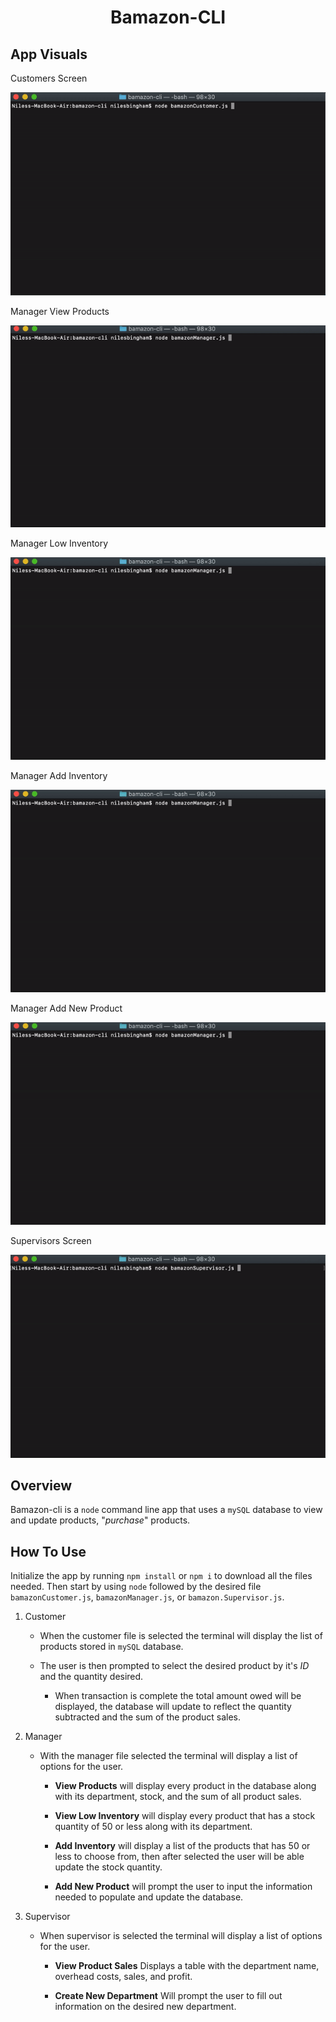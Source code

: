 # <p align="center">Bamazon-CLI</p>

## App Visuals

<p>Customers Screen</p>
<p align='center'><img src="images/customer_walkthrough.gif"></p>

<p>Manager View Products</p>
<p align='center'><img src="images/manager_view_products.gif"></p>

<p>Manager Low Inventory</p>
<p align='center'><img src="images/manager_low_products.gif"></p>

<p>Manager Add Inventory</p>
<p align='center'><img src="images/manager_add_inventory.gif"></p>

<p>Manager Add New Product</p>
<p align='center'><img src="images/manager_add_product.gif"></p>

<p>Supervisors Screen</p>
<p align='center'><img src="images/supervisor_walkthrough.gif"></p>

## Overview

Bamazon-cli is a `node` command line app that uses a `mySQL` database to view and update products, "_purchase_" products.

## How To Use

Initialize the app by running `npm install` or `npm i` to download all the files needed. Then start by using `node` followed by the desired file `bamazonCustomer.js`, `bamazonManager.js`, or `bamazon.Supervisor.js`.

1. Customer

   - When the customer file is selected the terminal will display the list of products stored in `mySQL` database.

   - The user is then prompted to select the desired product by it's _ID_ and the quantity desired.

     - When transaction is complete the total amount owed will be displayed, the database will update to reflect the quantity subtracted and the sum of the product sales.

2) Manager

   - With the manager file selected the terminal will display a list of options for the user.

     - **View Products** will display every product in the database along with its department, stock, and the sum of all product sales.

     - **View Low Inventory** will display every product that has a stock quantity of 50 or less along with its department.

     - **Add Inventory** will display a list of the products that has 50 or less to choose from, then after selected the user will be able update the stock quantity.

     - **Add New Product** will prompt the user to input the information needed to populate and update the database.

3) Supervisor

   - When supervisor is selected the terminal will display a list of options for the user.

     - **View Product Sales** Displays a table with the department name, overhead costs, sales, and profit.

     - **Create New Department** Will prompt the user to fill out information on the desired new department.
